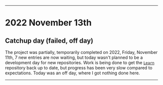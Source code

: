
***

# 2022 November 13th

## Catchup day (failed, off day)

The project was partially, temporarily completed on 2022, Friday, November 11th, 7 new entries are now waiting, but today wasn't planned to be a development day for new repositories. Work is being done to get the [`Learn`](https://github.com/seanpm2001/Learn/) repository back up to date, but progress has been very slow compared to expectations. Today was an off day, where I got nothing done here.

***

